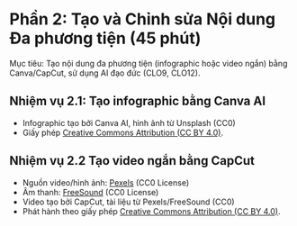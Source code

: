 # Phần 2: Tạo và Chỉnh sửa Nội dung Đa phương tiện (45 phút)
Mục tiêu: Tạo nội dung đa phương tiện (infographic hoặc video ngắn) bằng Canva/CapCut, sử dụng AI đạo đức (CLO9, CLO12).
## Nhiệm vụ 2.1: Tạo infographic bằng Canva AI
- Infographic tạo bởi Canva AI, hình ảnh từ Unsplash (CC0)
- Giấy phép [Creative Commons Attribution (CC BY 4.0)](https://creativecommons.org/licenses/by/4.0/).
## Nhiệm vụ 2.2 Tạo video ngắn bằng CapCut
- Nguồn video/hình ảnh: [Pexels](https://www.pexels.com) (CC0 License)   
- Âm thanh: [FreeSound](https://freesound.org) (CC0 License)  
- Video tạo bởi CapCut, tài liệu từ Pexels/FreeSound (CC0)
- Phát hành theo giấy phép [Creative Commons Attribution (CC BY 4.0)](https://creativecommons.org/licenses/by/4.0/).  



